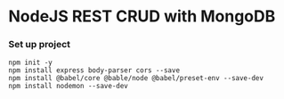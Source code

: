 # NodeJS REST CRUD with MongoDB

### Set up project
```
npm init -y
npm install express body-parser cors --save
npm install @babel/core @bable/node @babel/preset-env --save-dev
npm install nodemon --save-dev
```
